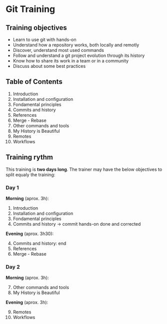 # Git Training

## Training objectives

- Learn to use git with hands-on
- Understand how a repository works, both locally and remotly
- Discover, understand most used commands
- Follow and understand a git project evolution through its history
- Know how to share its work in a team or in a community
- Discuss about some best practices

## Table of Contents

1. Introduction
2. Installation and configuration
3. Fondamental principles
4. Commits and history
5. References
6. Merge - Rebase
7. Other commands and tools
8. My History is Beautiful
9. Remotes
10. Workflows

## Training rythm

This training is **two days long**. The trainer may have the below objectives to split equaly the training:

### Day 1

**Morning** (aprox. 3h):

1. Introduction
2. Installation and configuration
3. Fondamental principles
4. Commits and history -> commit hands-on done and corrected

**Evening** (aprox. 3h30):

4. Commits and history: end
5. References
6. Merge - Rebase

### Day 2

**Morning** (aprox. 3h):

7. Other commands and tools
8. My History is Beautiful

**Evening** (aprox. 3h):

9. Remotes
10. Workflows
